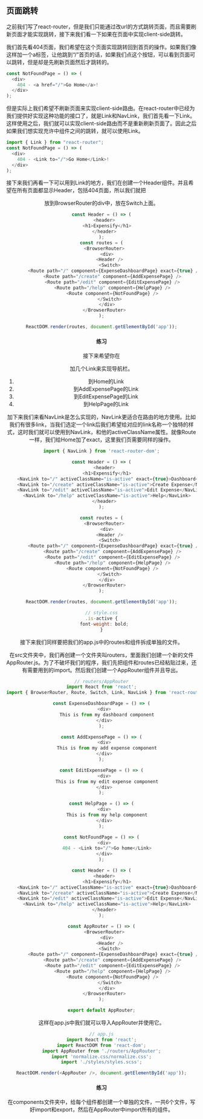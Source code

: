 ## 页面跳转

之前我们写了react-router，但是我们只能通过改url的方式跳转页面，而且需要刷新页面才能实现跳转，接下来我们看一下如果在页面中实现client-side跳转。

我们首先看404页面，我们希望在这个页面实现跳转回到首页的操作。如果我们像这样加一个a标签，让他跳到“/”首页的话，如果我们点这个按钮，可以看到页面可以跳转，但是却是先刷新页面然后才跳转的。

``` javascript
const NotFoundPage = () => (
  <div>
    404 - <a href="/">Go Home</a>!
  </div>
);
```

但是实际上我们希望不刷新页面来实现client-side路由。在react-router中已经为我们提供好实现这种功能的接口了，就是Link和NavLink，我们首先看一下Link。这样使用之后，我们就可以实现client-side路由而不是重新刷新页面了。因此之后如果我们想实现充许中组件之间的跳转，就可以使用Link。

``` javascript
import { Link } from "react-router";
const NotFoundPage = () => (
  <div>
    404 - <Link to="/">Go Home</Link>!
  </div>
);
```

接下来我们再看一下可以用到Link的地方，我们在创建一个Header组件。并且希望在所有页面都显示Header，包括404页面，所以我们就把<Header />放到BrowserRouter的div中，放在Switch上面。

```javascript
const Header = () => (
  <header>
    <h1>Expensify</h1>
  </header>
);
const routes = (
  <BrowserRouter>
    <div>
      <Header />
      <Switch>
        <Route path="/" component={ExpenseDashboardPage} exact={true} />
        <Route path="/create" component={AddExpensePage} />
        <Route path="/edit" component={EditExpensePage} />
        <Route path="/help" component={HelpPage} />
        <Route component={NotFoundPage} />
      </Switch>
    </div>
  </BrowserRouter>
);

ReactDOM.render(routes, document.getElementById('app'));
```

#### 练习

接下来希望你在<Header />加几个Link来实现导航栏。

1. 到Home的Link
2. 到AddExpensePage的Link
3. 到EditExpensePage的Link
4. 到HelpPage的Link

加下来我们来看NavLink是怎么实现的，NavLink更适合在路由的地方使用。比如我们有很多link，当我们选定一个link后我们希望给对应的link名称一个独特的样式，这时我们就可以使用到NavLink，和他的activeClassName属性。就像Route一样，我们给Home加了exact，这里我们页需要同样的操作。

```javascript
import { NavLink } from 'react-router-dom';

const Header = () => (
  <header>
    <h1>Expensify</h1>
    <NavLink to="/" activeClassName="is-active" exact={true}>Dashboard</NavLink>
    <NavLink to="/create" activeClassName="is-active">Create Expense</NavLink>
    <NavLink to="/edit" activeClassName="is-active">Edit Expense</NavLink>
    <NavLink to="/help" activeClassName="is-active">Help</NavLink>
  </header>
);

const routes = (
  <BrowserRouter>
    <div>
      <Header />
      <Switch>
        <Route path="/" component={ExpenseDashboardPage} exact={true} />
        <Route path="/create" component={AddExpensePage} />
        <Route path="/edit" component={EditExpensePage} />
        <Route path="/help" component={HelpPage} />
        <Route component={NotFoundPage} />
      </Switch>
    </div>
  </BrowserRouter>
);

ReactDOM.render(routes, document.getElementById('app'));

// style.css
.is-active {
  font-weight: bold;
}
```

接下来我们同样要把我们的app.js中的routes和组件拆成单独的文件。

在src文件夹中，我们再创建一个文件夹叫routers，里面我们创建一个新的文件AppRouter.js。为了不破坏我们的程序，我们先把组件和routes已经粘贴过来，还有需要用到的import。然后我们创建一个AppRouter组件并且导出。

```javascript
// routers/AppRouter
import React from 'react';
import { BrowserRouter, Route, Switch, Link, NavLink } from 'react-router-dom';

const ExpenseDashboardPage = () => (
  <div>
    This is from my dashboard component
  </div>
);

const AddExpensePage = () => (
  <div>
    This is from my add expense component
  </div>
);

const EditExpensePage = () => (
  <div>
    This is from my edit expense component
  </div>
);

const HelpPage = () => (
  <div>
    This is from my help component
  </div>
);

const NotFoundPage = () => (
  <div>
    404 - <Link to="/">Go home</Link>
  </div>
);

const Header = () => (
  <header>
    <h1>Expensify</h1>
    <NavLink to="/" activeClassName="is-active" exact={true}>Dashboard</NavLink>
    <NavLink to="/create" activeClassName="is-active">Create Expense</NavLink>
    <NavLink to="/edit" activeClassName="is-active">Edit Expense</NavLink>
    <NavLink to="/help" activeClassName="is-active">Help</NavLink>
  </header>
);

const AppRouter = () => (
  <BrowserRouter>
    <div>
      <Header />
      <Switch>
        <Route path="/" component={ExpenseDashboardPage} exact={true} />
        <Route path="/create" component={AddExpensePage} />
        <Route path="/edit" component={EditExpensePage} />
        <Route path="/help" component={HelpPage} />
        <Route component={NotFoundPage} />
      </Switch>
    </div>
  </BrowserRouter>
);

export default AppRouter;
```

这样在app.js中我们就可以导入AppRouter并使用它。

```javascript
// app.js
import React from 'react';
import ReactDOM from 'react-dom';
import AppRouter from './routers/AppRouter';
import 'normalize.css/normalize.css';
import './styles/styles.scss';

ReactDOM.render(<AppRouter />, document.getElementById('app'));
```

#### 练习

在components文件夹中，给每个组件都创建一个单独的文件，一共6个文件，写好import和export，然后在AppRouter中import所有的组件。

